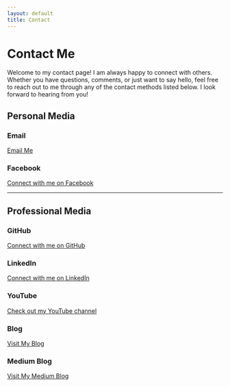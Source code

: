 ```yaml
---
layout: default
title: Contact
---
```


# Contact Me
Welcome to my contact page! 
I am always happy to connect with others. 
Whether you have questions, comments, or just want to say hello, feel free to reach out to me through any of the contact methods listed below. 
I look forward to hearing from you!

## Personal Media

### Email  
<a href="mailto:mazarakiseug@gmail.com">
  <i class="fas fa-envelope"></i> Email Me
</a>

### Facebook 
<a href="https://www.facebook.com/eugeniosmaza" target="_blank">
  <i class="fab fa-facebook-f"></i> Connect with me on Facebook
</a>

***

## Professional Media

### GitHub
<a href="https://github.com/EMazarakis" target="_blank">
  <i class="fab fa-github"></i> Connect with me on GitHub
</a>

### LinkedIn
<a href="https://www.linkedin.com/in/eugene-mazarakis/" target="_blank">
  <i class="fab fa-linkedin"></i> Connect with me on LinkedIn
</a>

### YouTube
<a href="https://www.youtube.com/channel/UCyyA04JdqnbClje58REOtoA" target="_blank">
  <i class="fab fa-youtube"></i> Check out my YouTube channel
</a>

### Blog
<a href="https://the-1nf0rmant.blogspot.com/" target="_blank">
  <i class="fas fa-blog"></i> Visit My Blog
</a>

### Medium Blog
<a href="https://medium.com/@mazarakiseug" target="_blank">
  <i class="fab fa-medium"></i> Visit My Medium Blog
</a>

